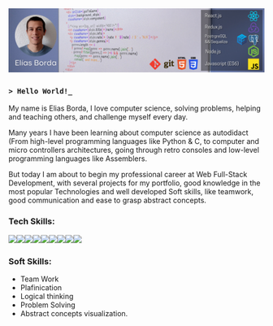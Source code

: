 <img src="https://github.com/Eliasdbr/Eliasdbr/blob/e0ca46f930e9009e55d0b5034f47dfc92c06f4d6/Portada%20en%20Github.png" alt="Banner"/>

### `> Hello World!_`

My name is Elias Borda, I love computer science, solving problems, helping and teaching others, and challenge myself every day.

Many years I have been learning about computer science as autodidact (From high-level programming languages like Python & C, to computer and micro controllers architectures, going through retro consoles and low-level programming languages like Assemblers.

But today I am about to begin my professional career at Web Full-Stack Development, with several projects for my portfolio, good knowledge in the most popular Technologies and well developed Soft skills, like teamwork, good communication and ease to grasp abstract concepts.

### Tech Skills:

<img src="https://github.com/coherencez/tech-logos/raw/master/jslogo.png" height="40"><img src="https://github.com/coherencez/tech-logos/raw/master/html5.png" height="40"><img src="https://github.com/coherencez/tech-logos/raw/master/css3.png" height="40"><img src="https://github.com/coherencez/tech-logos/raw/master/react.png" height="40"><img src="https://github.com/coherencez/tech-logos/raw/master/redux.png" height="40"><img src="https://github.com/coherencez/tech-logos/raw/master/nodejs.svg" height="40"><img src="https://github.com/coherencez/tech-logos/raw/master/express.png" height="40"><img src="https://github.com/coherencez/tech-logos/raw/master/postgres.png" height="40"><img src="https://github.com/coherencez/tech-logos/raw/master/git.png" height="40">

### Soft Skills:

- Team Work
- Plafinication
- Logical thinking
- Problem Solving
- Abstract concepts visualization.
